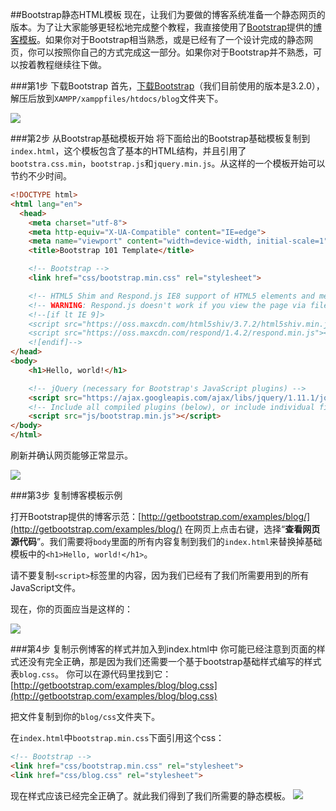 ##Bootstrap静态HTML模板
现在，让我们为要做的博客系统准备一个静态网页的版本。为了让大家能够更轻松地完成整个教程，我直接使用了[Bootstrap](http://getbootstrap.com/)提供的[博客模板](http://getbootstrap.com/examples/blog/)。如果你对于Bootstrap相当熟悉，或是已经有了一个设计完成的静态网页，你可以按照你自己的方式完成这一部分。如果你对于Bootstrap并不熟悉，可以按着教程继续往下做。

###第1步 下载Bootstrap
首先，[下载Bootstrap](http://getbootstrap.com/getting-started/#download)（我们目前使用的版本是3.2.0），解压后放到`XAMPP/xamppfiles/htdocs/blog`文件夹下。

![](https://cms-assets.tutsplus.com/uploads/users/435/posts/21997/image/12-bootstrap.png)


###第2步 从Bootstrap基础模板开始
将下面给出的Bootstrap基础模板复制到`index.html`，这个模板包含了基本的HTML结构，并且引用了`bootstra.css.min`，`bootstrap.js`和`jquery.min.js`。从这样的一个模板开始可以节约不少时间。
```html
<!DOCTYPE html>
<html lang="en">
  <head>
    <meta charset="utf-8">
    <meta http-equiv="X-UA-Compatible" content="IE=edge">
    <meta name="viewport" content="width=device-width, initial-scale=1">
    <title>Bootstrap 101 Template</title>

    <!-- Bootstrap -->
    <link href="css/bootstrap.min.css" rel="stylesheet">

    <!-- HTML5 Shim and Respond.js IE8 support of HTML5 elements and media queries -->
    <!-- WARNING: Respond.js doesn't work if you view the page via file:// -->
    <!--[if lt IE 9]>
    <script src="https://oss.maxcdn.com/html5shiv/3.7.2/html5shiv.min.js"></script>
    <script src="https://oss.maxcdn.com/respond/1.4.2/respond.min.js"></script>
    <![endif]-->
</head>
<body>
    <h1>Hello, world!</h1>

    <!-- jQuery (necessary for Bootstrap's JavaScript plugins) -->
    <script src="https://ajax.googleapis.com/ajax/libs/jquery/1.11.1/jquery.min.js"></script>
    <!-- Include all compiled plugins (below), or include individual files as needed -->
    <script src="js/bootstrap.min.js"></script>
</body>
</html>
```
刷新并确认网页能够正常显示。

![](https://cms-assets.tutsplus.com/uploads/users/435/posts/21997/image/13-bootstrap-index.png)

###第3步 复制博客模板示例

打开Bootstrap提供的博客示范：[http://getbootstrap.com/examples/blog/](http://getbootstrap.com/examples/blog/)
在网页上点击右键，选择“**查看网页源代码**”。我们需要将`body`里面的所有内容复制到我们的`index.html`来替换掉基础模板中的`<h1>Hello, world!</h1>`。

请不要复制`<script>`标签里的内容，因为我们已经有了我们所需要用到的所有JavaScript文件。

现在，你的页面应当是这样的：

![](https://cms-assets.tutsplus.com/uploads/users/435/posts/21997/image/14-blog-index.png)

###第4步 复制示例博客的样式并加入到index.html中
你可能已经注意到页面的样式还没有完全正确，那是因为我们还需要一个基于bootstrap基础样式编写的样式表`blog.css`。
你可以在源代码里找到它：[http://getbootstrap.com/examples/blog/blog.css](http://getbootstrap.com/examples/blog/blog.css)

把文件复制到你的`blog/css`文件夹下。

在`index.html`中`bootstrap.min.css`下面引用这个css：
```html
<!-- Bootstrap -->
<link href="css/bootstrap.min.css" rel="stylesheet">
<link href="css/blog.css" rel="stylesheet">
```

现在样式应该已经完全正确了。就此我们得到了我们所需要的静态模板。
![](https://cms-assets.tutsplus.com/uploads/users/435/posts/21997/image/15-blog-style.png)
